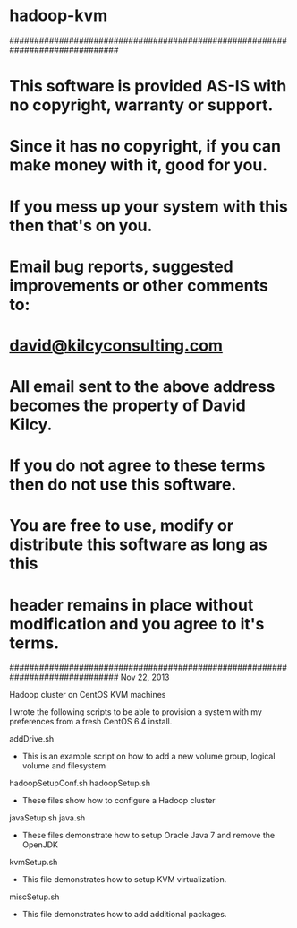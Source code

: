 hadoop-kvm
==========

##############################################################################
# This software is provided AS-IS with no copyright, warranty or support.
# Since it has no copyright, if you can make money with it, good for you.
# If you mess up your system with this then that's on you.
# Email bug reports, suggested improvements or other comments to:
#       david@kilcyconsulting.com
# All email sent to the above address becomes the property of David Kilcy.
# If you do not agree to these terms then do not use this software.
# You are free to use, modify or distribute this software as long as this 
# header remains in place without modification and you agree to it's terms.
##############################################################################
Nov 22, 2013

Hadoop cluster on CentOS KVM machines

I wrote the following scripts to be able to provision a system with my
preferences from a fresh CentOS 6.4 install.

addDrive.sh
- This is an example script on how to add a new volume group, logical volume
and filesystem

hadoopSetupConf.sh
hadoopSetup.sh
- These files show how to configure a Hadoop cluster

javaSetup.sh
java.sh
- These files demonstrate how to setup Oracle Java 7 and remove the OpenJDK

kvmSetup.sh
- This file demonstrates how to setup KVM virtualization.

miscSetup.sh
- This file demonstrates how to add additional packages.


